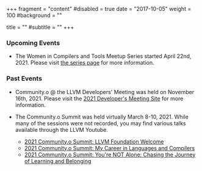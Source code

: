 +++
fragment = "content"
#disabled = true
date = "2017-10-05"
weight = 100
#background = ""

title = ""
#subtitle = ""
+++

### Upcoming Events
* The Women in Compilers and Tools Meetup Series started April 22nd, 2021. Please visit [the series page](../wict-meetups) for more information.

### Past Events 
* Community.o @ the LLVM Developers' Meeting was held on November 16th, 2021. Please visit the [2021 Developer's Meeting Site](https://llvm.org/devmtg/2021-11/) for more information.

* The Community.o Summit was held virtually March 8-10, 2021. While many of the sessions were not recorded, you may find various talks available through the LLVM Youtube.  
  * [2021 Community.o Summit: LLVM Foundation Welcome](https://youtu.be/2PsN3ODutZI)
  * [2021 Community.o Summit: My Career in Languages and Compilers](https://youtu.be/z7iUHIO2XoQ)
  * [2021 Community.o Summit: You're NOT Alone: Chasing the Journey of Learning and Belonging](https://youtu.be/JbmR1nEfnh8)
